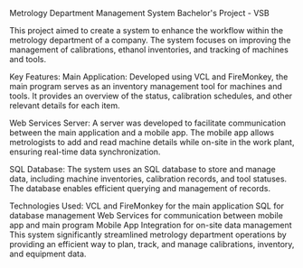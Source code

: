 Metrology Department Management System
Bachelor's Project - VSB

This project aimed to create a system to enhance the workflow within the metrology department of a company. The system focuses on improving the management of calibrations, ethanol inventories, and tracking of machines and tools.

Key Features:
Main Application:
Developed using VCL and FireMonkey, the main program serves as an inventory management tool for machines and tools. It provides an overview of the status, calibration schedules, and other relevant details for each item.

Web Services Server:
A server was developed to facilitate communication between the main application and a mobile app. The mobile app allows metrologists to add and read machine details while on-site in the work plant, ensuring real-time data synchronization.

SQL Database:
The system uses an SQL database to store and manage data, including machine inventories, calibration records, and tool statuses. The database enables efficient querying and management of records.

Technologies Used:
VCL and FireMonkey for the main application
SQL for database management
Web Services for communication between mobile app and main program
Mobile App Integration for on-site data management
This system significantly streamlined metrology department operations by providing an efficient way to plan, track, and manage calibrations, inventory, and equipment data.
